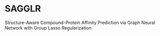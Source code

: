 # SAGGLR
Structure-Aware Compound-Protein Affinity Prediction via Graph Neural Network with Group Lasso Regularization
